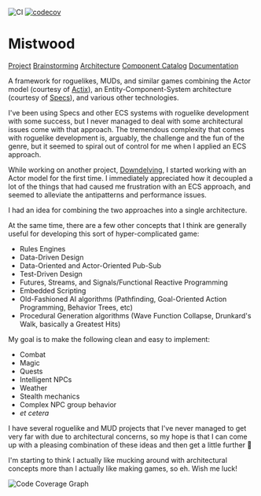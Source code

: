 ![CI](https://github.com/ndouglas/mistwood/actions/workflows/continuous_integration.yml/badge.svg?branch=main)
[![codecov](https://codecov.io/gh/ndouglas/mistwood/graph/badge.svg?token=ZO8NPEDOTB)](https://codecov.io/gh/ndouglas/mistwood)

# Mistwood

[Project](https://github.com/users/ndouglas/projects/3)
[Brainstorming](https://github.com/ndouglas/mistwood/tree/main/READMEs/brainstorming)
[Architecture](https://github.com/ndouglas/mistwood/blob/main/READMEs/architecture.md)
[Component Catalog](https://github.com/ndouglas/mistwood/blob/main/READMEs/component_catalog.md)
[Documentation](https://ndouglas.github.io/mistwood/)

A framework for roguelikes, MUDs, and similar games combining the Actor model (courtesy of [Actix](http://actix.rs)), an Entity-Component-System architecture (courtesy of [Specs](https://specs.amethyst.rs/)), and various other technologies.

I've been using Specs and other ECS systems with roguelike development with some success, but I never managed to deal with some architectural issues come with that approach. The tremendous complexity that comes with roguelike development is, arguably, the challenge and the fun of the genre, but it seemed to spiral out of control for me when I applied an ECS approach.

While working on another project, [Downdelving](https://github.com/downdelving), I started working with an Actor model for the first time. I immediately appreciated how it decoupled a lot of the things that had caused me frustration with an ECS approach, and seemed to alleviate the antipatterns and performance issues.

I had an idea for combining the two approaches into a single architecture.

At the same time, there are a few other concepts that I think are generally useful for developing this sort of hyper-complicated game:
- Rules Engines
- Data-Driven Design
- Data-Oriented and Actor-Oriented Pub-Sub
- Test-Driven Design
- Futures, Streams, and Signals/Functional Reactive Programming
- Embedded Scripting
- Old-Fashioned AI algorithms (Pathfinding, Goal-Oriented Action Programming, Behavior Trees, etc)
- Procedural Generation algorithms (Wave Function Collapse, Drunkard's Walk, basically a Greatest Hits)

My goal is to make the following clean and easy to implement:
- Combat
- Magic
- Quests
- Intelligent NPCs
- Weather
- Stealth mechanics
- Complex NPC group behavior
- _et cetera_

I have several roguelike and MUD projects that I've never managed to get very far with due to architectural concerns, so my hope is that I can come up with a pleasing combination of these ideas and then get a little further 🙂

I'm starting to think I actually like mucking around with architectural concepts more than I actually like making games, so eh. Wish me luck!

![Code Coverage Graph](https://codecov.io/gh/ndouglas/mistwood/graphs/icicle.svg?token=ZO8NPEDOTB)